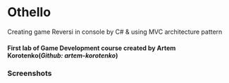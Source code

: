 # Othello
Creating game Reversi in console by C# & using MVC architecture pattern

#### First lab of Game Development course created by Artem Korotenko(*Github: artem-korotenko*)


### Screenshots

